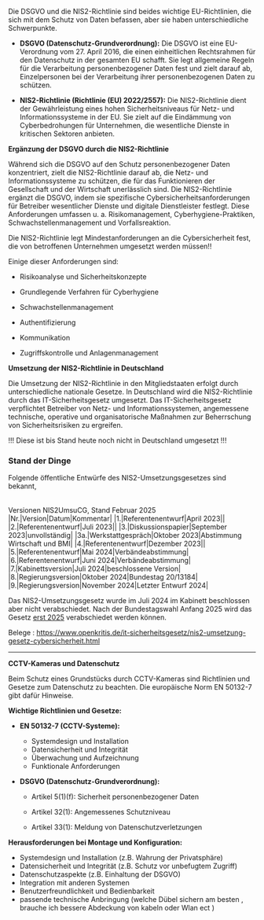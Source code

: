 Die DSGVO und die NIS2-Richtlinie sind beides wichtige EU-Richtlinien, die sich mit dem Schutz von Daten befassen, aber sie haben unterschiedliche Schwerpunkte.

- **DSGVO (Datenschutz-Grundverordnung):** Die DSGVO ist eine EU-Verordnung vom 27. April 2016, die einen einheitlichen  Rechtsrahmen für den Datenschutz in der gesamten EU schafft.
  Sie legt allgemeine Regeln für die Verarbeitung personenbezogener Daten fest und zielt darauf ab, Einzelpersonen bei der Verarbeitung ihrer personenbezogenen Daten zu schützen.  
    
- **NIS2-Richtlinie (Richtlinie (EU) 2022/2557):** Die NIS2-Richtlinie dient der Gewährleistung eines hohen Sicherheitsniveaus für Netz- und Informationssysteme in der EU. 
  Sie zielt auf die Eindämmung von Cyberbedrohungen für Unternehmen, die wesentliche Dienste in kritischen Sektoren anbieten.  
    

**Ergänzung der DSGVO durch die NIS2-Richtlinie**

Während sich die DSGVO auf den Schutz personenbezogener Daten konzentriert, zielt die NIS2-Richtlinie darauf ab, die Netz- und Informationssysteme zu schützen, die für das Funktionieren der Gesellschaft und der Wirtschaft unerlässlich sind. 
Die NIS2-Richtlinie ergänzt die DSGVO, indem sie spezifische Cybersicherheitsanforderungen für Betreiber wesentlicher Dienste und digitale Dienstleister festlegt. Diese Anforderungen umfassen u. a. Risikomanagement, Cyberhygiene-Praktiken, Schwachstellenmanagement und Vorfallsreaktion.  

Die NIS2-Richtlinie legt Mindestanforderungen an die Cybersicherheit fest, die von betroffenen Unternehmen umgesetzt werden müssen!!

Einige dieser Anforderungen sind:

- Risikoanalyse und Sicherheitskonzepte
    
- Grundlegende Verfahren für Cyberhygiene
    
- Schwachstellenmanagement
    
- Authentifizierung
    
- Kommunikation
    
- Zugriffskontrolle und Anlagenmanagement  
    

**Umsetzung der NIS2-Richtlinie in Deutschland**

Die Umsetzung der NIS2-Richtlinie in den Mitgliedstaaten erfolgt durch unterschiedliche nationale Gesetze.
In Deutschland wird die NIS2-Richtlinie durch das IT-Sicherheitsgesetz umgesetzt. 
Das IT-Sicherheitsgesetz verpflichtet Betreiber von Netz- und Informationssystemen, angemessene technische, operative und organisatorische Maßnahmen zur Beherrschung von Sicherheitsrisiken zu ergreifen.

!!! Diese ist bis Stand heute noch nicht in Deutschland umgesetzt !!!

### Stand der Dinge

Folgende öffentliche Entwürfe des NIS2-Umsetzungsgesetzes sind bekannt,

|   |   |   |   |
|---|---|---|---|
Versionen NIS2UmsuCG, Stand Februar 2025
|Nr.|Version|Datum|Kommentar|
|1.|Referentenentwurf|April 2023||
|2.|Referentenentwurf|Juli 2023||
|3.|Diskussionspapier|September 2023|unvollständig|
|3a.|Werkstattgespräch|Oktober 2023|Abstimmung Wirtschaft und BMI|
|4.|Referentenentwurf|Dezember 2023||
|5.|Referentenentwurf|Mai 2024|Verbändeabstimmung|
|6.|Referentenentwurf|Juni 2024|Verbändeabstimmung|
|7.|Kabinettsversion|Juli 2024|beschlossene Version|
|8.|Regierungsversion|Oktober 2024|Bundestag 20/13184|
|9.|Regierungsversion|November 2024|Letzter Entwurf 2024|

Das NIS2-Umsetzungsgesetz wurde im Juli 2024 im Kabinett beschlossen aber nicht verabschiedet. Nach der Bundestagswahl Anfang 2025 wird das Gesetz [erst 2025](https://www.openkritis.de/it-sicherheitsgesetz/nis2-umsetzung-gesetz-cybersicherheit.html#roadmap) verabschiedet werden können.



Belege :  https://www.openkritis.de/it-sicherheitsgesetz/nis2-umsetzung-gesetz-cybersicherheit.html


------


**CCTV-Kameras und Datenschutz**

Beim Schutz eines Grundstücks durch CCTV-Kameras sind Richtlinien und Gesetze zum Datenschutz zu beachten. Die europäische Norm EN 50132-7 gibt dafür Hinweise.  

**Wichtige Richtlinien und Gesetze:**

- **EN 50132-7 (CCTV-Systeme):**
    - Systemdesign und Installation
    - Datensicherheit und Integrität
    - Überwachung und Aufzeichnung
    - Funktionale Anforderungen


- **DSGVO (Datenschutz-Grundverordnung):**
    - Artikel 5(1)(f): Sicherheit personenbezogener Daten  
        
    - Artikel 32(1): Angemessenes Schutzniveau  
        
    - Artikel 33(1): Meldung von Datenschutzverletzungen  
        

**Herausforderungen bei Montage und Konfiguration:**

- Systemdesign und Installation (z.B. Wahrung der Privatsphäre)
- Datensicherheit und Integrität (z.B. Schutz vor unbefugtem Zugriff)
- Datenschutzaspekte (z.B. Einhaltung der DSGVO)
- Integration mit anderen Systemen
- Benutzerfreundlichkeit und Bedienbarkeit
- passende technische Anbringung (welche Dübel sichern am besten , brauche ich bessere Abdeckung von kabeln oder Wlan ect ) 


